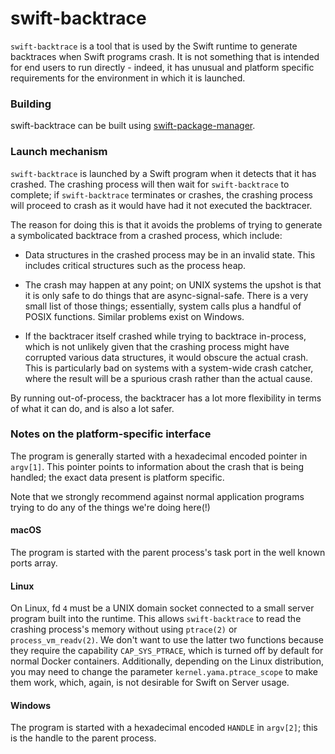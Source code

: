 # swift-backtrace

`swift-backtrace` is a tool that is used by the Swift runtime to generate
backtraces when Swift programs crash.  It is not something that is intended for
end users to run directly - indeed, it has unusual and platform specific
requirements for the environment in which it is launched.

### Building

swift-backtrace can be built using
[swift-package-manager](https://github.com/apple/swift-package-manager).

### Launch mechanism

`swift-backtrace` is launched by a Swift program when it detects that it has
crashed.  The crashing process will then wait for `swift-backtrace` to complete;
if `swift-backtrace` terminates or crashes, the crashing process will proceed
to crash as it would have had it not executed the backtracer.

The reason for doing this is that it avoids the problems of trying to generate a
symbolicated backtrace from a crashed process, which include:

* Data structures in the crashed process may be in an invalid state.  This
  includes critical structures such as the process heap.

* The crash may happen at any point; on UNIX systems the upshot is that it is
  only safe to do things that are async-signal-safe.  There is a very small list
  of those things; essentially, system calls plus a handful of POSIX functions.
  Similar problems exist on Windows.

* If the backtracer itself crashed while trying to backtrace in-process, which
  is not unlikely given that the crashing process might have corrupted various
  data structures, it would obscure the actual crash.  This is particularly bad
  on systems with a system-wide crash catcher, where the result will be a
  spurious crash rather than the actual cause.

By running out-of-process, the backtracer has a lot more flexibility in terms of
what it can do, and is also a lot safer.

### Notes on the platform-specific interface

The program is generally started with a hexadecimal encoded pointer in
`argv[1]`.  This pointer points to information about the crash that is
being handled; the exact data present is platform specific.

Note that we strongly recommend against normal application programs trying to do
any of the things we're doing here(!)

#### macOS

The program is started with the parent process's task port in the well known
ports array.

#### Linux

On Linux, fd `4` must be a UNIX domain socket connected to a small server
program built into the runtime.  This allows `swift-backtrace` to read the
crashing process's memory without using `ptrace(2)` or `process_vm_readv(2)`.
We don't want to use the latter two functions because they require the
capability `CAP_SYS_PTRACE`, which is turned off by default for normal Docker
containers.  Additionally, depending on the Linux distribution, you may need to
change the parameter `kernel.yama.ptrace_scope` to make them work, which, again,
is not desirable for Swift on Server usage.

#### Windows

The program is started with a hexadecimal encoded `HANDLE` in `argv[2]`; this is
the handle to the parent process.
